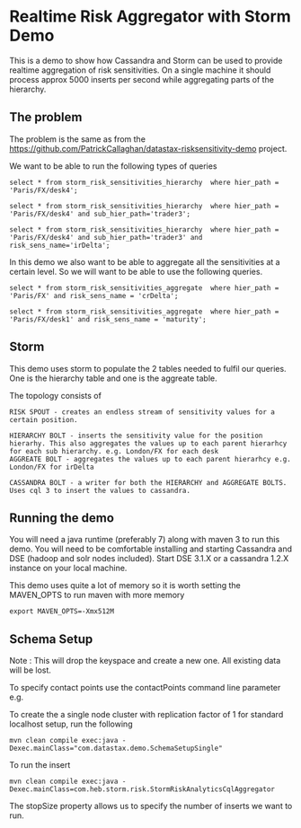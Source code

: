 # Realtime Risk Aggregator with Storm Demo

This is a demo to show how Cassandra and Storm can be used to provide realtime aggregation of risk sensitivities. On a single machine it should process approx 5000 inserts per second while aggregating parts of the hierarchy. 

## The problem

The problem is the same as from the https://github.com/PatrickCallaghan/datastax-risksensitivity-demo project.

We want to be able to run the following types of queries

    select * from storm_risk_sensitivities_hierarchy  where hier_path = 'Paris/FX/desk4';

    select * from storm_risk_sensitivities_hierarchy  where hier_path = 'Paris/FX/desk4' and sub_hier_path='trader3';
    
    select * from storm_risk_sensitivities_hierarchy  where hier_path = 'Paris/FX/desk4' and sub_hier_path='trader3' and risk_sens_name='irDelta';

In this demo we also want to be able to aggregate all the sensitivities at a certain level. So we will want to be able to use the following queries.

    select * from storm_risk_sensitivities_aggregate  where hier_path = 'Paris/FX' and risk_sens_name = 'crDelta';
    
    select * from storm_risk_sensitivities_aggregate  where hier_path = 'Paris/FX/desk1' and risk_sens_name = 'maturity';

## Storm

This demo uses storm to populate the 2 tables needed to fulfil our queries. One is the hierarchy table and one is the aggreate table. 

The topology consists of 

	RISK SPOUT - creates an endless stream of sensitivity values for a certain position. 
	
	HIERARCHY BOLT - inserts the sensitivity value for the position hierarhy. This also aggregates the values up to each parent hierarhcy for each sub hierarchy. e.g. London/FX for each desk
	AGGREATE BOLT - aggregates the values up to each parent hierarhcy e.g. London/FX for irDelta 
	
	CASSANDRA BOLT - a writer for both the HIERARCHY and AGGREGATE BOLTS. Uses cql 3 to insert the values to cassandra.

## Running the demo 

You will need a java runtime (preferably 7) along with maven 3 to run this demo. You will need to be comfortable installing and starting Cassandra and DSE (hadoop and solr nodes included). Start DSE 3.1.X or a cassandra 1.2.X instance on your local machine.

This demo uses quite a lot of memory so it is worth setting the MAVEN_OPTS to run maven with more memory

    export MAVEN_OPTS=-Xmx512M

## Schema Setup
Note : This will drop the keyspace and create a new one. All existing data will be lost. 

To specify contact points use the contactPoints command line parameter e.g. 

To create the a single node cluster with replication factor of 1 for standard localhost setup, run the following

    mvn clean compile exec:java -Dexec.mainClass="com.datastax.demo.SchemaSetupSingle"

To run the insert

    mvn clean compile exec:java -Dexec.mainClass=com.heb.storm.risk.StormRiskAnalyticsCqlAggregator
		
The stopSize property allows us to specify the number of inserts we want to run. 

